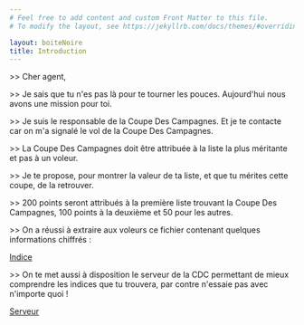 ```yaml
---
# Feel free to add content and custom Front Matter to this file.
# To modify the layout, see https://jekyllrb.com/docs/themes/#overriding-theme-defaults

layout: boiteNoire
title: Introduction
---
```


\>> Cher agent,



\>> Je sais que tu n'es pas là pour te tourner les pouces. Aujourd'hui nous avons une mission pour toi.

\>> Je suis le responsable de la Coupe Des Campagnes. Et je te contacte car on m'a signalé le vol de la Coupe Des Campagnes.

\>> La Coupe Des Campagnes doit être attribuée à la liste la plus méritante et pas à un voleur.

\>> Je te propose, pour montrer la valeur de ta liste, et que tu mérites cette coupe, de la retrouver.

\>> 200 points seront attribués à la première liste trouvant la Coupe Des Campagnes, 100 points à la deuxième et 50 pour les autres.

\>> On a réussi à extraire aux voleurs ce fichier contenant quelques informations chiffrés : 

[Indice](http://coupedescampagnes.github.io/CrackingTheBox/dossier/codes/code-1.html)

\>> On te met aussi à disposition le serveur de la CDC permettant de mieux comprendre les indices que tu trouvera, par contre n'essaie pas avec n'importe quoi !

[Serveur](https://coupedescampagnes.github.io/CrackingTheBox/serveur.html)